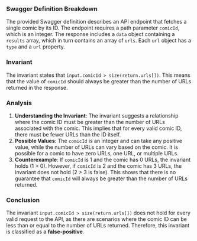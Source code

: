 ### Swagger Definition Breakdown
The provided Swagger definition describes an API endpoint that fetches a single comic by its ID. The endpoint requires a path parameter `comicId`, which is an integer. The response includes a `data` object containing a `results` array, which in turn contains an array of `urls`. Each `url` object has a `type` and a `url` property.

### Invariant
The invariant states that `input.comicId > size(return.urls[])`. This means that the value of `comicId` should always be greater than the number of URLs returned in the response.

### Analysis
1. **Understanding the Invariant**: The invariant suggests a relationship where the comic ID must be greater than the number of URLs associated with the comic. This implies that for every valid comic ID, there must be fewer URLs than the ID itself.
2. **Possible Values**: The `comicId` is an integer and can take any positive value, while the number of URLs can vary based on the comic. It is possible for a comic to have zero URLs, one URL, or multiple URLs.
3. **Counterexample**: If `comicId` is 1 and the comic has 0 URLs, the invariant holds (1 > 0). However, if `comicId` is 2 and the comic has 3 URLs, the invariant does not hold (2 > 3 is false). This shows that there is no guarantee that `comicId` will always be greater than the number of URLs returned.

### Conclusion
The invariant `input.comicId > size(return.urls[])` does not hold for every valid request to the API, as there are scenarios where the comic ID can be less than or equal to the number of URLs returned. Therefore, this invariant is classified as a **false-positive**.
